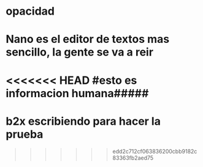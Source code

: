 # opacidad
# Nano es el editor de textos mas sencillo, la gente se va a reir
<<<<<<< HEAD
#esto es informacion humana#####
=======
# b2x escribiendo para hacer la prueba

>>>>>>> edd2c712cf063836200cbb9182c83363fb2aed75



